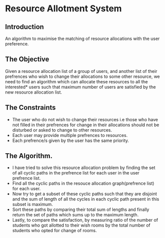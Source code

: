 # Resource Allotment System
## Introduction
An algorithm to maximise the matching of resource allocations with the user preference.

## The Objective
Given a resource allocation list of a group of users, and another list of their prefrences who wish to change their allocations to some other resource, we need to find an algorithm which can allocate these resources to all the interested* users such that maximum number of users are satisfied by the new resource allocation list. 

## The Constraints
- The user who do not wish to change their resources i.e those who have not filled in their prefrences for change in their allocations should not be disturbed or asked to change to other resources.
- Each user may provide multiple prefrences to resources.
- Each prefrence/s given by the user has the same priority.

## The Algorithm.
- I have tried to solve this resource allocation problem by finding the set of all cyclic paths in the prefrence list for each user in the user prefrence list.
- Find all the cyclic paths in the resouce allocation graph(prefrence list) for each user.
- Now try to get a subset of these cyclic paths such that they are disjoint and the sum of length of all the cycles in each cyclic path present in this subset is maximum.
- Sort these paths by comparing their total sum of lengths and finally return the set of paths which sums up to the maximum length.
- Lastly, to compare the satisfaction, by measuring ratio of the number of students who got allotted to their wish rooms by the total number of students who opted for change of rooms.
